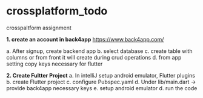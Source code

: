 # crossplatform_todo
crosspaltform assignment

**1. create an account in back4app**
https://www.back4app.com/

a. After signup, create backend app
b. select database
c. create table with columns or from front it will create during crud operations
d. from app setting copy keys necessary for flutter

**2. Create Fultter Project**
a. In intelliJ setup android emulator, Flutter plugins 
b. create Flutter project
c. configure Pubspec.yaml
d. Under lib/main.dart -> provide back4app necessary keys
e. setup android emulator
d. run the code


